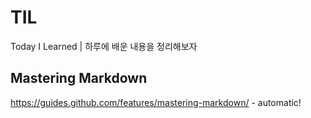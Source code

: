 # TIL
Today I Learned  | 하루에 배운 내용을 정리해보자

## Mastering Markdown

https://guides.github.com/features/mastering-markdown/ - automatic!
